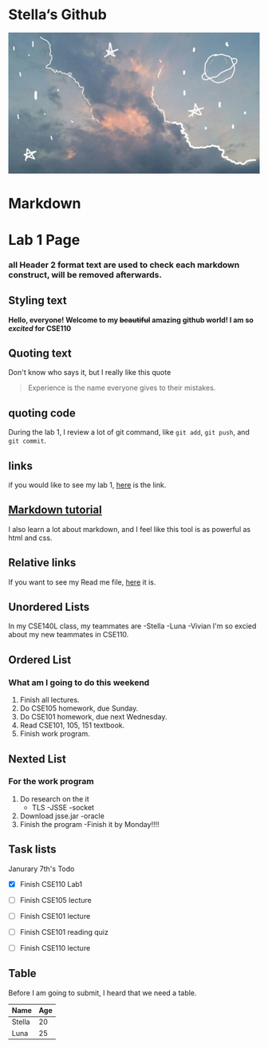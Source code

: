 # Stella‘s Github
![Image of sky](IMG_1525.JPG)

# Markdown 

# Lab 1 Page
### all Header 2 format text are used to check each markdown construct, will be removed afterwards.

## Styling text
**Hello, everyone! Welcome to my ~~beautiful~~ amazing github world! I am so _excited_ for CSE110**



## Quoting text
Don't know who says it, but I really like this quote
>Experience is the name everyone gives to their mistakes.

## quoting code
During the lab 1, I review a lot of git command, like `git add`, `git push`, and `git commit`.

## links
if you would like to see my lab 1, [here](https://jmastella.github.io/cse110-lab1) is the link.


## [Markdown tutorial](https://docs.github.com/en/free-pro-team@latest/github/writing-on-github/basic-writing-and-formatting-syntax)
I also learn a lot about markdown, and I feel like this tool is as powerful as html and css.

## Relative links
If you want to see my Read me file, [here](README.md) it is.


## Unordered Lists 
In my CSE140L class, my teammates are
-Stella
-Luna
-Vivian
I'm so excied about my new teammates in CSE110.

## Ordered List
### What am I going to do this weekend
1. Finish all lectures.
2. Do CSE105 homework, due Sunday.
3. Do CSE101 homework, due next Wednesday.
4. Read CSE101, 105, 151 textbook.
5. Finish work program.

## Nexted List
### For the work program
1. Do research on the it
    - TLS
    -JSSE
    -socket
2. Download jsse.jar
    -oracle
3. Finish the program
    -Finish it by Monday!!!!

## Task lists
Janurary 7th's Todo
- [x] Finish CSE110 Lab1
- [ ] Finish CSE105 lecture
- [ ] Finish CSE101 lecture
- [ ] Finish CSE101 reading quiz
- [ ] Finish CSE110 lecture


## Table
Before I am going to submit, I heard that we need a table.
<table>
<thead>
<tr>
<th>Name</th>
<th>Age</th>
</tr>
</thead>
<tbody>
<tr>
<td>Stella</td>
<td>20</td>
</tr>
<tr>
<td>Luna</td>
<td>25</td>
</tr>
</tbody>
</table>

